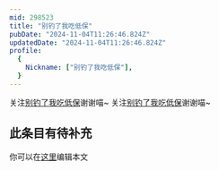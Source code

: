 ```yaml
---
mid: 298523
title: "别钓了我吃低保"
pubDate: "2024-11-04T11:26:46.824Z"
updatedDate: "2024-11-04T11:26:46.824Z"
profile:
  {
    Nickname: ["别钓了我吃低保"],
  }
---
```


关注[别钓了我吃低保](https://space.bilibili.com/298523)谢谢喵~ 关注[别钓了我吃低保](https://space.bilibili.com/298523)谢谢喵~

## 此条目有待补充
你可以在[这里](https://github.com/Yuhanawa/VTuber.ICU-Content/edit/master/v/别钓了我吃低保/index.md)编辑本文
